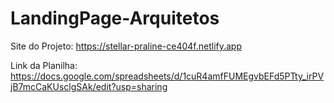 # LandingPage-Arquitetos

Site do Projeto: https://stellar-praline-ce404f.netlify.app

Link da Planilha: https://docs.google.com/spreadsheets/d/1cuR4amfFUMEgvbEFd5PTty_irPVjB7mcCaKUsclgSAk/edit?usp=sharing
